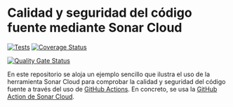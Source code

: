 # Calidad y seguridad del código fuente mediante Sonar Cloud

[![Tests](https://github.com/Deevo14/mod-P8-DSI/actions/workflows/node.js.yml/badge.svg)](https://github.com/Deevo14/mod-P8-DSI/actions/workflows/node.js.yml)
[![Coverage Status](https://coveralls.io/repos/github/Deevo14/mod-P8-DSI/badge.svg?branch=main)](https://coveralls.io/github/Deevo14/mod-P8-DSI?branch=main)

[![Quality Gate Status](https://sonarcloud.io/api/project_badges/measure?project=Deevo14_mod-P8-DSI&metric=alert_status)](https://sonarcloud.io/summary/new_code?id=Deevo14_mod-P8-DSI)

En este repositorio se aloja un ejemplo sencillo que ilustra el uso de la herramienta Sonar Cloud para comprobar la calidad y seguridad del código fuente a través del uso de [GitHub Actions](https://docs.github.com/en/actions). En concreto, se usa la [GitHub Action de Sonar Cloud](https://github.com/marketplace/actions/sonarcloud-scan).
